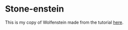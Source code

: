 # Stone-enstein

This is my copy of Wolfenstein made from the tutorial [here](https://www.youtube.com/watch?v=ECqUrT7IdqQ).